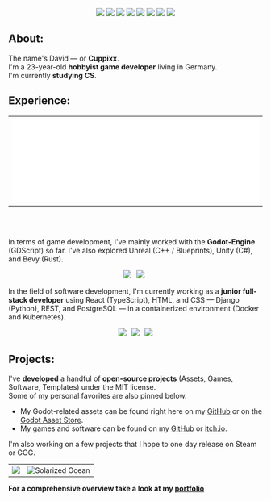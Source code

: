 <p align="center">
  <a href="https://github.com/Cuppixx"><img src="https://komarev.com/ghpvc/?username=Cuppixx&color=blue&style=flat" /></a>
  <a href="https://github.com/Cuppixx?tab=repositories"><img src="https://img.shields.io/badge/Repos-32-blue?style=flat" /></a>
  <a href="https://github.com/Cuppixx?tab=repositories"><img src="https://img.shields.io/badge/Public%20Repos-16-blue?style=flat" /></a>
  <a href="https://gist.github.com/Cuppixx"><img src="https://img.shields.io/badge/Gists-2-blue?style=flat" /></a>
  <a href="https://github.com/Cuppixx?tab=packages"><img src="https://img.shields.io/badge/Packages-0-478CBF?style=flat" /></a>
  <a href="https://github.com/Cuppixx?tab=repositories"><img src="https://img.shields.io/badge/LOC-[NUMBER]-blue?style=flat" /></a>
  <a href="https://godotengine.org"><img src="https://img.shields.io/badge/Engine-Godot-478CBF?style=flat" /></a>
  <a href="https://github.com/Cuppixx"><img src="https://img.shields.io/badge/GitHub%20Since-2022-blue?style=flat" /></a>
</p>

## About:
The name's David — or **Cuppixx**.  
I'm a 23-year-old **hobbyist game developer** living in Germany.  
I'm currently **studying CS**.


## Experience:
<div align="center">
  <table>
    <tbody>
      <tr>
        <td><img src="https://raw.githubusercontent.com/Cuppixx/Cuppixx/main/metrics.plugin.languages.svg"/></td>
      </tr>
    </tbody>
  </table>
</div>
<br><br>

In terms of game development, I've mainly worked with the **Godot-Engine** (GDScript) so far. I've also explored Unreal (C++ / Blueprints), Unity (C#), and Bevy (Rust).
<p align="center">
  <a href="https://godotengine.org"><img src="https://img.shields.io/badge/Engine-Godot-478CBF?style=flat&logo=godot-engine&logoColor=white" style="margin-right:6px;" /></a>
  <a href="https://isocpp.org/std/standing-documents"><img src="https://img.shields.io/badge/Language-C++-00599C?style=flat&logo=cplusplus&logoColor=white" style="margin-right:6px;" /></a>
</p>

  In the field of software development, I'm currently working as a **junior full-stack developer** using React (TypeScript), HTML, and CSS — Django (Python), REST, and PostgreSQL — in a containerized environment (Docker and Kubernetes).
<p align="center">
  <a href="https://reactnative.dev"><img src="https://img.shields.io/badge/Frontend-React-blue?style=flat&logo=react" style="margin-right:6px;" /></a>
  <a href="https://www.djangoproject.com"><img src="https://img.shields.io/badge/Backend-Django-green?style=flat&logo=django" style="margin-right:6px;" /></a>
  <a href="https://www.docker.com"><img src="https://img.shields.io/badge/DevOps-Docker-blue?style=flat&logo=docker" /></a>
</p>

## Projects:

I've **developed** a handful of **open-source projects** (Assets, Games, Software, Templates) under the MIT license.  
Some of my personal favorites are also pinned below.

- My Godot-related assets can be found right here on my [GitHub](https://github.com/Cuppixx?tab=repositories) or on the [Godot Asset Store](https://godotengine.org/asset-library/asset?user=CuppiXD).
- My games and software can be found on my [GitHub](https://github.com/Cuppixx?tab=repositories) or [itch.io](https://cuppixx.itch.io).

I'm also working on a few projects that I hope to one day release on Steam or GOG.

<table>
  <tbody>
    <tr>
      <td><img src="https://github-readme-stats.vercel.app/api?username=Cuppixx&show_icons=true&count_private=true&hide_title=true&theme=transparent&hide_border=true"/></td>
      <td><img src="https://nirzak-streak-stats.vercel.app/?user=Cuppixx&theme=transparent&hide_border=true" alt="Solarized Ocean"/></td>
    </tr>
  </tbody>
</table>

**For a comprehensive overview take a look at my [portfolio](https://cuppixx.github.io)**
